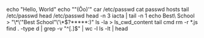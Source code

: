 echo "Hello, World"
echo "\"(Ôo)'"
car /etc/passwd
cat passwd hosts
tail /etc/passwd
head /etc/passwd
head -n 3 iacta | tail -n 1
echo Best\ School > "\\*\\\'\"Best School\"\\'\\\*\$\?\*\*\*\*\*:)"
ls -la > ls_cwd_content
tail cmd
rm -r *.js
find . -type d | grep -v "^[.]$" | wc -l
ls -lt | head
